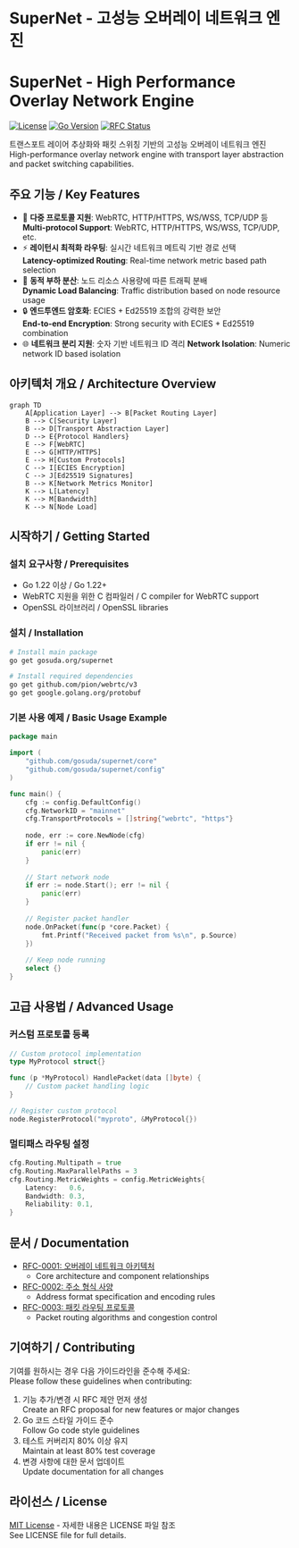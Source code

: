 # SuperNet - 고성능 오버레이 네트워크 엔진  
# SuperNet - High Performance Overlay Network Engine  

[![License](https://img.shields.io/badge/License-MIT-blue.svg)](LICENSE)
[![Go Version](https://img.shields.io/badge/Go-1.22%2B-blue.svg)](https://golang.org/)
[![RFC Status](https://img.shields.io/badge/RFCs-3%20approved-green.svg)](docs/rfc/)

트랜스포트 레이어 추상화와 패킷 스위칭 기반의 고성능 오버레이 네트워크 엔진  
High-performance overlay network engine with transport layer abstraction and packet switching capabilities.

## 주요 기능 / Key Features
- 🔌 **다중 프로토콜 지원**: WebRTC, HTTP/HTTPS, WS/WSS, TCP/UDP 등
  **Multi-protocol Support**: WebRTC, HTTP/HTTPS, WS/WSS, TCP/UDP, etc.
- ⚡ **레이턴시 최적화 라우팅**: 실시간 네트워크 메트릭 기반 경로 선택  
  **Latency-optimized Routing**: Real-time network metric based path selection
- 🔄 **동적 부하 분산**: 노드 리소스 사용량에 따른 트래픽 분배  
  **Dynamic Load Balancing**: Traffic distribution based on node resource usage
- 🔒 **엔드투엔드 암호화**: ECIES + Ed25519 조합의 강력한 보안  
  **End-to-end Encryption**: Strong security with ECIES + Ed25519 combination
- 🌐 **네트워크 분리 지원**: 숫자 기반 네트워크 ID 격리
  **Network Isolation**: Numeric network ID based isolation

## 아키텍처 개요 / Architecture Overview
```mermaid
graph TD
    A[Application Layer] --> B[Packet Routing Layer]
    B --> C[Security Layer]
    B --> D[Transport Abstraction Layer]
    D --> E{Protocol Handlers}
    E --> F[WebRTC]
    E --> G[HTTP/HTTPS]
    E --> H[Custom Protocols]
    C --> I[ECIES Encryption]
    C --> J[Ed25519 Signatures]
    B --> K[Network Metrics Monitor]
    K --> L[Latency]
    K --> M[Bandwidth]
    K --> N[Node Load]
```

## 시작하기 / Getting Started
### 설치 요구사항 / Prerequisites
- Go 1.22 이상 / Go 1.22+
- WebRTC 지원을 위한 C 컴파일러 / C compiler for WebRTC support
- OpenSSL 라이브러리 / OpenSSL libraries

### 설치 / Installation
```bash
# Install main package
go get gosuda.org/supernet

# Install required dependencies
go get github.com/pion/webrtc/v3
go get google.golang.org/protobuf
```

### 기본 사용 예제 / Basic Usage Example
```go
package main

import (
	"github.com/gosuda/supernet/core"
	"github.com/gosuda/supernet/config"
)

func main() {
	cfg := config.DefaultConfig()
	cfg.NetworkID = "mainnet"
	cfg.TransportProtocols = []string{"webrtc", "https"}
	
	node, err := core.NewNode(cfg)
	if err != nil {
		panic(err)
	}
	
	// Start network node
	if err := node.Start(); err != nil {
		panic(err)
	}
	
	// Register packet handler
	node.OnPacket(func(p *core.Packet) {
		fmt.Printf("Received packet from %s\n", p.Source)
	})
	
	// Keep node running
	select {}
}
```

## 고급 사용법 / Advanced Usage
### 커스텀 프로토콜 등록
```go
// Custom protocol implementation
type MyProtocol struct{}

func (p *MyProtocol) HandlePacket(data []byte) {
	// Custom packet handling logic
}

// Register custom protocol
node.RegisterProtocol("myproto", &MyProtocol{})
```

### 멀티패스 라우팅 설정
```go
cfg.Routing.Multipath = true
cfg.Routing.MaxParallelPaths = 3
cfg.Routing.MetricWeights = config.MetricWeights{
	Latency:   0.6,
	Bandwidth: 0.3,
	Reliability: 0.1,
}
```

## 문서 / Documentation
- [RFC-0001: 오버레이 네트워크 아키텍처](docs/rfc/0001-overlay-network-architecture.md)  
  - Core architecture and component relationships
- [RFC-0002: 주소 형식 사양](docs/rfc/0002-multiaddress-format.md)
  - Address format specification and encoding rules
- [RFC-0003: 패킷 라우팅 프로토콜](docs/rfc/0003-packet-routing.md)  
  - Packet routing algorithms and congestion control

## 기여하기 / Contributing
기여를 원하시는 경우 다음 가이드라인을 준수해 주세요:  
Please follow these guidelines when contributing:

1. 기능 추가/변경 시 RFC 제안 먼저 생성  
   Create an RFC proposal for new features or major changes
2. Go 코드 스타일 가이드 준수  
   Follow Go code style guidelines
3. 테스트 커버리지 80% 이상 유지  
   Maintain at least 80% test coverage
4. 변경 사항에 대한 문서 업데이트  
   Update documentation for all changes

## 라이선스 / License
[MIT License](LICENSE) - 자세한 내용은 LICENSE 파일 참조  
See LICENSE file for full details.
